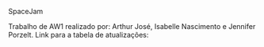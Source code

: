 SpaceJam

Trabalho de AW1 realizado por: Arthur José, Isabelle Nascimento e Jennifer Porzelt.
Link para a tabela de atualizações: 
